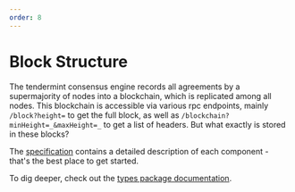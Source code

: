 ```yaml
---
order: 8
---
```


# Block Structure

The tendermint consensus engine records all agreements by a
supermajority of nodes into a blockchain, which is replicated among all
nodes. This blockchain is accessible via various rpc endpoints, mainly
`/block?height=` to get the full block, as well as
`/blockchain?minHeight=_&maxHeight=_` to get a list of headers. But what
exactly is stored in these blocks?

The [specification](https://github.com/tendermint/spec/blob/953523c3cb99fdb8c8f7a2d21e3a99094279e9de/spec/blockchain/blockchain.md) contains a detailed description of each component - that's the best place to get started.

To dig deeper, check out the [types package documentation](https://godoc.org/github.com/quantumexplorer/tendermint/types).
